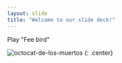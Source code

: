 ```yaml
---
layout: slide
title: "Welcome to our slide deck!"
---
```


Play "Fee bird"

![octocat-de-los-muertos](https://octodex.github.com/images/octocat-de-los-muertos.jpg)
{: .center}
